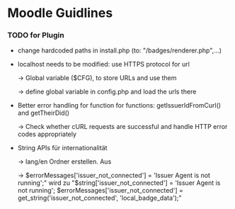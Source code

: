 # Moodle Guidlines

### TODO for Plugin

- change hardcoded paths in install.php (to: "/badges/renderer.php",...)
- localhost needs to be modified: use HTTPS protocol for url

  &rarr; Global variable ($CFG), to store URLs and use them

  &rarr; define global variable in config.php and load the urls there 

- Better error handling for function for functions: getIssuerIdFromCurl() and getTheirDid()

  &rarr; Check whether cURL requests are successful and handle HTTP error codes appropriately

- String APIs für internationalität

  &rarr; lang/en Ordner erstellen. Aus

  &rarr; $errorMessages['issuer_not_connected'] = 'Issuer Agent is not running';" wird zu "$string['issuer_not_connected'] = 'Issuer Agent is not running'; $errorMessages['issuer_not_connected'] = get_string('issuer_not_connected', 'local_badge_data');"

  
